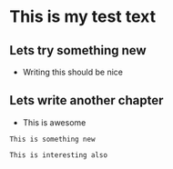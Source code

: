 # This is my test text

## Lets try something new

* Writing this should be nice

## Lets write another chapter

* This is awesome

```
This is something new
```

`This is interesting also`